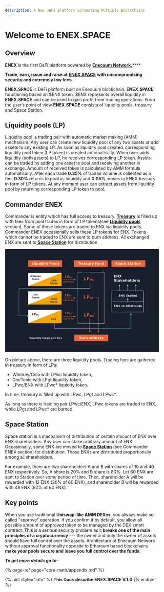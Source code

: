 ```yaml
---
description: A New DeFi platform Connecting Multiple Blockchains
---
```


# Welcome to ENEX.SPACE

## Overview

**ENEX** is the first DeFi platform powered by [**Enecuum Network.**](https://enecuum.com/)\*\*\*\*

**Trade, earn, issue and raise at** [**ENEX.SPACE**](https://enex.space/) **with uncompromising security and extremely low fees.**

**ENEX.SPACE** is DeFi platform built on Enecuum blockchain. **ENEX.SPACE** functioning based on $ENX token. $ENX represents overall liquidity in **ENEX.SPACE** and can be used to gain profit from trading operations. From the user’s point of view **ENEX.SPACE** consists of liquidity pools, treasury and Space Station.

## Liquidity pools \(LP\)

Liquidity pool is trading pair with automatic market making \(AMM\) mechanism. Any user can create new liquidity pool of any two assets or add assets to any existing LP. As soon as liquidity pool created, corresponding liquidity pool token \(LP token\) is created automatically. When user adds liquidity \(both assets\) to LP, he receives corresponding LP token. Assets can be traded by adding one asset to pool and receiving another in exchange. Amount of received token is calculated by AMM formula automatically. After each trade **0.35%** of traded volume is collected as a fee. **0.30%** returns to pool as liquidity and **0.05%** moves to ENEX treasury in form of LP tokens. At any moment user can extract assets from liquidity pool by returning corresponding LP token to pool.

## Commander ENEX

Commander is entity which has full access to treasury. [**Treasury**](treasury-fund/treasury-fund.md) is filled up with fees from pool trades in form of LP tokens\(see [**Liquidity pools**](exchange-1/liquidity-pools.md) section\). Some of these tokens are traded to ENX via liquidity pools. Commander ENEX occasionally sells these LP tokens for ENX. Tokens which cannot be traded to ENX are sent to burn address. All exchanged ENX are sent to[ **Space Station**](space-station-pool.md) for distribution.

![](.gitbook/assets/photo_2021-03-17-16.01.33.jpeg)

On picture above, there are three liquidity pools. Trading fees are gathered in treasury in form of LPs: 

* Whiskey/Cola with LPwc liquidity token, 
* Gin/Tonic with LPgt liquidity token,
*  LPwc/ENX with LPwc\* liquidity token. 

In time, treasury is filled up with LPwc, LPgt and LPwc\*. 

As long as there is traiding pair LPwc/ENX, LPwc tokens are traded to ENX, while LPgt and LPwc\* are burned.

## Space Station

Space station is a mechanism of distribution of certain amount of ENX over ENX shareholders. Any user can stake arbitrary amount of ENX. Occasionally, some ENX are moved to [**Space Station**](space-station-pool.md) \(see Commander ENEX section\) for distribution. Those ENXs are distributed proportionally among all shareholders.

For example, there are two shareholders A and B with shares of 10 and 40 ENX respectively. So, A share is 20% and B share is 80%. Let 60 ENX are sent to Station over some period of time. Then, shareholder A will be rewarded with 12 ENX \(20% of 60 ENX\), and shareholder B will be rewarded with 48 ENX \(80% of 60 ENX\).

## Key points

When you use traditional **Uniswap-like AMM DEXes**, you always make so called "approve" operation. If you confirm it by default, you allow all possible amount of approved token to be managed by the DEX smart contract. This is a serious security problem as it **breaks one of the main principles of a cryptocurrency** --- the owner and only the owner of assets should have full control over the assets. Architecture of Enecuum Network without approval functionality opposite to Ethereum based blockchains **make your pools secure and leave you full control over the funds**. 

_**To get more details go to:**_

{% page-ref page="core-math/appendix.md" %}

{% hint style="info" %}
**This Docs describe ENEX.SPACE V.1.0**
{% endhint %}


